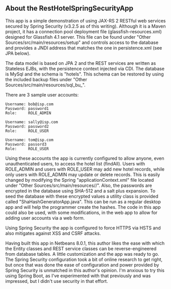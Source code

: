 About the RestHotelSpringSecurityApp
------------------------------------
This app is a simple demonstration of using JAX-RS 2 RESTful web services secured by
Spring Security (v3.2.5 as of this writing). Although it is a Maven project, it has 
a connection pool deployment file (glassfish-resources.xml) designed for Glassfish 4.1 server. 
This file can be found under "Other Sources/src/main/resources/setup" and controls access 
to the database and provides a JNDI address that matches the one in persistence.xml (see JPA below).

The data model is based on JPA 2 and the REST services are written as Stateless EJBs, 
with the persistence context injected via CDI. The database is MySql and the schema is "hotels". 
This schema can be restored by using the included backup files under "Other Sources/src/main/resources/sql_bu_". 

There are 3 sample user accounts:


    Username: bob@isp.com
    Password: password1
    Role:     ROLE_ADMIN

    Username: sally@isp.com
    Password: password2
    Role:     ROLE_USER

    Username: tom@isp.com
    Password: passord3
    Role:     ROLE_USER

Using these accounts the app is currently configured to allow anyone, even unauthenticated users, to access the hotel list (findAll). 
Users with ROLE_ADMIN and users with ROLE_USER may add new hotel records, while only users with ROLE_ADMIN may update or 
delete records. This is easily changed by modifying the Spring "applicationContext.xml" file located under 
"Other Sources/src/main/resources/<default package>/". Also, the passwords are encrypted in the database using SHA-512 and a 
salt plus expansion. To seed the database with these encrypted values a utility class is provided called "ShaHashGeneratorApp.java". 
This can be run as a regular desktop app and will help the programmer create the hashes. The code in this app could also be 
used, with some modifications, in the web app to allow for adding user accounts via a web form.
	
Using Spring Security the app is configured to force HTTPS via HSTS and also mitigates against XSS and CSRF attacks.

Having built this app in Netbeans 8.0.1, this author likes the ease with which the Entity classes and REST service 
classes can be reverse-engineered from database tables. A little customization and the app was ready to go. The Spring 
Security configuration took a bit of online research to get right, but once that was done the ease of configuration and power provided 
by Spring Security is unmatched in this author's opinion. I'm anxious to try this using Spring Boot, as I've experimented with
that previously and was impressed, but I didn't use security in that effort. 